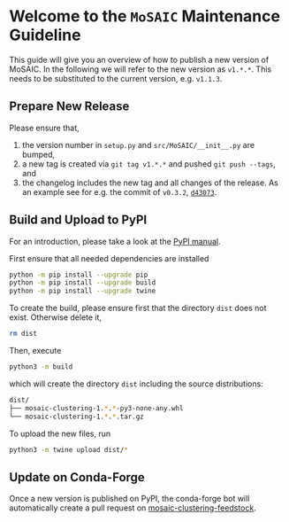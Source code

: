 # Welcome to the `MoSAIC` Maintenance Guideline

This guide will give you an overview of how to publish a new version of MoSAIC. In the following we will refer to the new version as `v1.*.*`. This needs to be substituted to the current version, e.g. `v1.1.3`.

## Prepare New Release
Please ensure that,
1. the version number in `setup.py` and `src/MoSAIC/__init__.py` are bumped,
1. a new tag is created via `git tag v1.*.*` and pushed `git push --tags`, and 
1. the changelog includes the new tag and all changes of the release.
As an example see for e.g. the commit of `v0.3.2`, [`d43073`](https://github.com/moldyn/MoSAIC/commit/d430738b0eae2de0cda10de513cc652c8043dab8).

## Build and Upload to PyPI

For an introduction, please take a look at the [PyPI manual](https://packaging.python.org/en/latest/tutorials/packaging-projects/).

First ensure that all needed dependencies are installed
```bash
python -m pip install --upgrade pip
python -m pip install --upgrade build
python -m pip install --upgrade twine
```

To create the build, please ensure first that the directory `dist` does not exist. Otherwise delete it,
```bash
rm dist
```
Then, execute
```bash
python3 -m build
``` 
which will create the directory `dist` including the source distributions:
```bash
dist/
├── mosaic-clustering-1.*.*-py3-none-any.whl
└── mosaic-clustering-1.*.*.tar.gz
```
To upload the new files, run
```bash
python3 -m twine upload dist/*
```

## Update on Conda-Forge
Once a new version is published on PyPI, the conda-forge bot will automatically create a pull request on [mosaic-clustering-feedstock](https://github.com/conda-forge/mosaic-clustering-feedstock).
